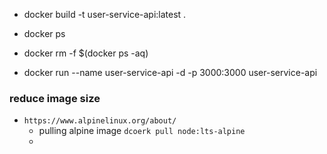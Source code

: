 - docker build -t user-service-api:latest .

- docker ps

- docker rm -f $(docker ps -aq)

-  docker run --name user-service-api -d -p 3000:3000 user-service-api

### reduce image size

- `https://www.alpinelinux.org/about/`
    - pulling alpine image ``dcoerk pull node:lts-alpine``
    - 